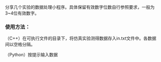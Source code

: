分享几个实验的数据处理小程序。具体保留有效数字位数自行参照要求，一般为3~4位有效数字。


### 使用方法：

（C++）在可执行文件的目录下，将仿真实验测得数据存入in.txt文件中。各数据间以空格分隔。

（Python）按提示输入数据
